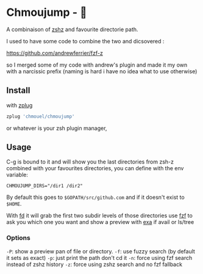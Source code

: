 # Chmoujump -  🚀

A combinaison of [zshz](https://github.com/agkozak/zsh-z) and favourite
directorie path.

I used to have some code to combine the two and dicsovered :

https://github.com/andrewferrier/fzf-z

so I merged some of my code with andrew's plugin and made it my own with a narcissic prefix (naming is hard i have no idea what to use otherwise)

## Install

with [zplug](https://github.com/zplug/zplug)

```sh
zplug 'chmouel/chmoujump'
```

or whatever is your zsh plugin manager,

## Usage

C-g is bound to it and will show you the last directories from zsh-z combined with your favourites directories, you can define with the env variable: 

```shell
CHMOUJUMP_DIRS="/dir1 /dir2"
```

By default this goes to `$GOPATH/src/github.com` and if it doesn't exist to `$HOME`.

With [fd](https://github.com/sharkdp/fd) it will grab the first two subdir
levels of those directories use [fzf](https://github.com/junegunn/fzf) to ask
you which one you want and show a preview with [exa](https://the.exa.website/)
if avail or ls/tree

### Options

`-P`: show a preview pan of file or directory.
`-f`: use fuzzy search (by default it sets as exact)
`-p`: just print the path don't cd it
`-n`: force using fzf search instead of zshz history
`-z`: force using zshz search and no fzf fallback
